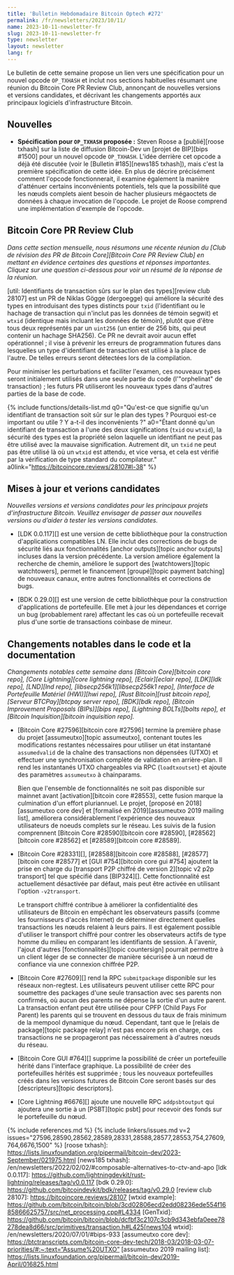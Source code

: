 ```yaml
---
title: 'Bulletin Hebdomadaire Bitcoin Optech #272'
permalink: /fr/newsletters/2023/10/11/
name: 2023-10-11-newsletter-fr
slug: 2023-10-11-newsletter-fr
type: newsletter
layout: newsletter
lang: fr
---
```

Le bulletin de cette semaine propose un lien vers une spécification pour un nouvel opcode `OP_TXHASH` et inclut nos
sections habituelles résumant une réunion du Bitcoin Core PR Review Club, annonçant de nouvelles versions et versions candidates,
et décrivant les changements apportés aux principaux logiciels d'infrastructure Bitcoin.

## Nouvelles

- **Spécification pour `OP_TXHASH` proposée :** Steven Roose a [publié][roose txhash] sur la liste de diffusion Bitcoin-Dev
  un [projet de BIP][bips #1500] pour un nouvel opcode `OP_TXHASH`. L'idée derrière cet opcode a déjà été discutée (voir le
  [Bulletin #185][news185 txhash]), mais c'est la première spécification de cette idée. En plus de décrire précisément comment
  l'opcode fonctionnerait, il examine également la manière d'atténuer certains inconvénients potentiels, tels que la possibilité
  que les nœuds complets aient besoin de hacher plusieurs mégaoctets de données à chaque invocation de l'opcode. Le projet de Roose
  comprend une implémentation d'exemple de l'opcode.

## Bitcoin Core PR Review Club

*Dans cette section mensuelle, nous résumons une récente réunion du [Club de révision des PR de Bitcoin Core][Bitcoin Core PR Review Club]
en mettant en évidence certaines des questions et réponses importantes. Cliquez sur
une question ci-dessous pour voir un résumé de la réponse de la réunion.*


[util: Identifiants de transaction sûrs sur le plan des types][review club 28107] est un PR de Niklas Gögge (dergoegge) qui améliore
la sécurité des types en introduisant des types distincts pour `txid` (l'identifiant ou le hachage de transaction qui n'inclut pas les
données de témoin segwit) et `wtxid` (identique mais incluant les données de témoin), plutôt que d'être tous deux représentés par un
`uint256` (un entier de 256 bits, qui peut contenir un hachage SHA256). Ce PR ne devrait avoir aucun effet opérationnel ; il vise à
prévenir les erreurs de programmation futures dans lesquelles un type d'identifiant de transaction est utilisé à la place de l'autre.
De telles erreurs seront détectées lors de la compilation.

Pour minimiser les perturbations et faciliter l'examen, ces nouveaux types seront initialement utilisés dans une seule partie du code
(l'"orphelinat" de transaction) ; les futurs PR utiliseront les nouveaux types dans d'autres parties de la base de code.

{% include functions/details-list.md
  q0="Qu'est-ce que signifie qu'un identifiant de transaction soit sûr sur le plan des types ? Pourquoi est-ce important ou utile ?
       Y a-t-il des inconvénients ?"
  a0="Étant donné qu'un identifiant de transaction a l'une des deux significations (`txid` ou `wtxid`), la sécurité des types est la
       propriété selon laquelle un identifiant ne peut pas être utilisé avec la mauvaise signification. Autrement dit, un `txid` ne
       peut pas être utilisé là où un `wtxid` est attendu, et vice versa, et cela est vérifié par la vérification de type standard du
       compilateur."
  a0link="https://bitcoincore.reviews/28107#l-38"
%}

## Mises à jour et verions candidates

*Nouvelles versions et versions candidates pour les principaux projets d’infrastructure
Bitcoin. Veuillez envisager de passer aux nouvelles versions ou d’aider à tester
les versions candidates.*

- [LDK 0.0.117][] est une version de cette bibliothèque pour la construction d'applications compatibles LN. Elle inclut des
  corrections de bugs de sécurité liés aux fonctionnalités [anchor outputs][topic anchor outputs] incluses dans la version précédente.
  La version améliore également la recherche de chemin, améliore le support des [watchtowers][topic watchtowers], permet le financement
  [groupé][topic payment batching] de nouveaux canaux, entre autres fonctionnalités et corrections de bugs.

- [BDK 0.29.0][] est une version de cette bibliothèque pour la construction d'applications de portefeuille. Elle met à jour les
  dépendances et corrige un bug (probablement rare) affectant les cas où un portefeuille recevait plus d'une sortie de transactions
  coinbase de mineur.

## Changements notables dans le code et la documentation

*Changements notables cette semaine dans [Bitcoin Core][bitcoin core repo], [Core Lightning][core lightning repo], [Eclair][eclair repo],
[LDK][ldk repo], [LND][lnd repo], [libsecp256k1][libsecp256k1 repo], [Interface de Portefeuille Matériel (HWI)][hwi repo],
[Rust Bitcoin][rust bitcoin repo], [Serveur BTCPay][btcpay server repo], [BDK][bdk repo],
[Bitcoin Improvement Proposals (BIPs)][bips repo], [Lightning BOLTs][bolts repo], et [Bitcoin Inquisition][bitcoin inquisition repo].*

- [Bitcoin Core #27596][bitcoin core #27596] termine la première phase du projet [assumeutxo][topic assumeutxo], contenant toutes les
  modifications restantes nécessaires pour utiliser un état instantané `assumedvalid` de la chaîne des transactions non dépensées (UTXO)
  et effectuer une synchronisation complète de validation en arrière-plan. Il rend les instantanés UTXO chargeables via RPC
  (`loadtxoutset`) et ajoute des paramètres `assumeutxo` à chainparams.

    Bien que l'ensemble de fonctionnalités ne soit pas disponible sur mainnet avant [activation][bitcoin core #28553], cette fusion
    marque la culmination d'un effort pluriannuel. Le projet, [proposé en 2018][assumeutxo core dev] et [formalisé en
    2019][assumeutxo 2019 mailing list], améliorera considérablement l'expérience des nouveaux utilisateurs de noeuds complets
    sur le réseau. Les suivis de la fusion comprennent [Bitcoin Core #28590][bitcoin core #28590], [#28562][bitcoin core #28562] et
    [#28589][bitcoin core #28589].

- [Bitcoin Core #28331][], [#28588][bitcoin core #28588], [#28577][bitcoin core #28577] et [GUI #754][bitcoin core gui #754] ajoutent
  la prise en charge du [transport P2P chiffré de version 2][topic v2 p2p transport] tel que spécifié dans [BIP324][]. Cette
  fonctionnalité est actuellement désactivée par défaut, mais peut être activée en utilisant l'option `-v2transport`.

    Le transport chiffré contribue à améliorer la confidentialité des utilisateurs de Bitcoin en empêchant les observateurs passifs
    (comme les fournisseurs d'accès Internet) de déterminer directement quelles transactions les nœuds relaient à leurs pairs. Il est
    également possible d'utiliser le transport chiffré pour contrer les observateurs actifs de type homme du milieu en comparant les
    identifiants de session. À l'avenir, l'ajout d'autres [fonctionnalités][topic countersign] pourrait permettre à un client léger de
    se connecter de manière sécurisée à un nœud de confiance via une connexion chiffrée P2P.

- [Bitcoin Core #27609][] rend la RPC `submitpackage` disponible sur les réseaux non-regtest. Les utilisateurs peuvent utiliser cette
  RPC pour soumettre des packages d'une seule transaction avec ses parents non confirmés, où aucun des parents ne dépense la sortie
  d'un autre parent. La transaction enfant peut être utilisée pour CPFP (Child Pays For Parent) les parents qui se trouvent en dessous
  du taux de frais minimum de la mempool dynamique du nœud. Cependant, tant que le [relais de package][topic package relay] n'est pas
  encore pris en charge, ces transactions ne se propageront pas nécessairement à d'autres nœuds du réseau.

- [Bitcoin Core GUI #764][] supprime la possibilité de créer un portefeuille hérité dans l'interface graphique. La possibilité de créer
  des portefeuilles hérités est supprimée ; tous les nouveaux portefeuilles créés dans les versions futures de Bitcoin Core seront basés
  sur des [descripteurs][topic descriptors].

- [Core Lightning #6676][] ajoute une nouvelle RPC `addpsbtoutput` qui ajoutera une sortie à un [PSBT][topic psbt] pour recevoir des
  fonds sur le portefeuille du nœud.

{% include references.md %}
{% include linkers/issues.md v=2 issues="27596,28590,28562,28589,28331,28588,28577,28553,754,27609,764,6676,1500" %}
[roose txhash]: https://lists.linuxfoundation.org/pipermail/bitcoin-dev/2023-September/021975.html
[news185 txhash]: /en/newsletters/2022/02/02/#composable-alternatives-to-ctv-and-apo
[ldk 0.0.117]: https://github.com/lightningdevkit/rust-lightning/releases/tag/v0.0.117
[bdk 0.29.0]: https://github.com/bitcoindevkit/bdk/releases/tag/v0.29.0
[review club 28107]: https://bitcoincore.reviews/28107
[wtxid example]: https://github.com/bitcoin/bitcoin/blob/3cd02806ecd2edd08236ede554f1685866625757/src/net_processing.cpp#L4334
[GenTxid]: https://github.com/bitcoin/bitcoin/blob/dcfbf3c2107c3cb9d343ebfa0eee78278dea8d66/src/primitives/transaction.h#L425[news104 wtxid]: /en/newsletters/2020/07/01/#bips-933
[assumeutxo core dev]: https://btctranscripts.com/bitcoin-core-dev-tech/2018-03/2018-03-07-priorities/#:~:text=“Assume%20UTXO”
[assumeutxo 2019 mailing list]: https://lists.linuxfoundation.org/pipermail/bitcoin-dev/2019-April/016825.html